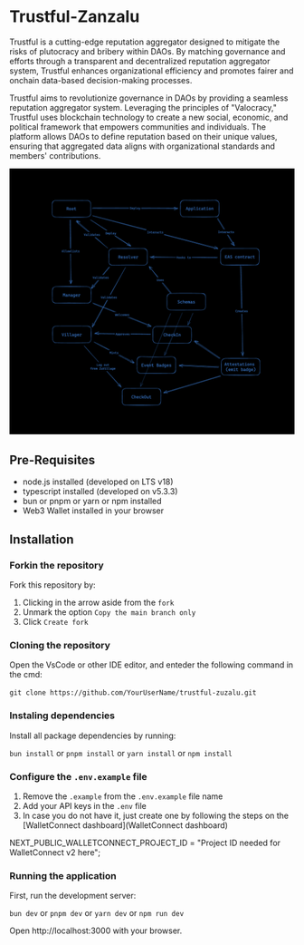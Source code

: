 # Trustful-Zanzalu

Trustful is a cutting-edge reputation aggregator designed to mitigate the risks of plutocracy and bribery within DAOs. By matching governance and efforts through a transparent and decentralized reputation aggregator system, Trustful enhances organizational efficiency and promotes fairer and onchain data-based decision-making processes.

Trustful aims to revolutionize governance in DAOs by providing a seamless reputation aggregator system. Leveraging the principles of "Valocracy," Trustful uses blockchain technology to create a new social, economic, and political framework that empowers communities and individuals. The platform allows DAOs to define reputation based on their unique values, ensuring that aggregated data aligns with organizational standards and members' contributions.

![alt text](./docs/Hypercube.png)

## Pre-Requisites
- node.js installed (developed on LTS v18)
- typescript installed (developed on v5.3.3)
- bun or pnpm or yarn or npm installed
- Web3 Wallet installed in your browser

## Installation

### Forkin the repository
Fork this repository by:
1. Clicking in the arrow aside from the `fork`
2. Unmark the option `Copy the main branch only`
3. Click `Create fork`

### Cloning the repository
Open the VsCode or other IDE editor, and enteder the following command in the cmd:

`git clone https://github.com/YourUserName/trustful-zuzalu.git`

### Instaling dependencies

Install all package dependencies by running:

`bun install`
 or
`pnpm install`
 or
`yarn install`
 or
`npm install`

### Configure the `.env.example` file

1. Remove the `.example` from the `.env.example` file name
2. Add your API keys in the `.env` file
3. In case you do not have it, just create one by following the steps on the [WalletConnect dashboard](WalletConnect dashboard)

NEXT_PUBLIC_WALLETCONNECT_PROJECT_ID = "Project ID needed for WalletConnect v2 here";

### Running the application

First, run the development server:

`bun dev`
 or
`pnpm dev`
 or
`yarn dev`
 or
`npm run dev`

Open http://localhost:3000 with your browser.